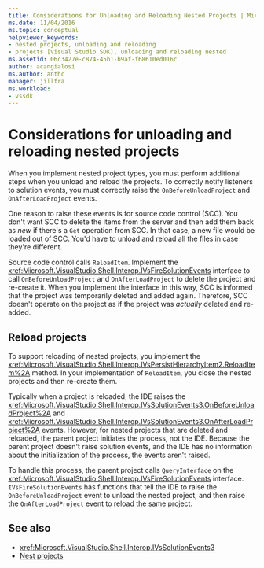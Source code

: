 ```yaml
---
title: Considerations for Unloading and Reloading Nested Projects | Microsoft Docs
ms.date: 11/04/2016
ms.topic: conceptual
helpviewer_keywords:
- nested projects, unloading and reloading
- projects [Visual Studio SDK], unloading and reloading nested
ms.assetid: 06c3427e-c874-45b1-b9af-f68610ed016c
author: acangialosi
ms.author: anthc
manager: jillfra
ms.workload:
- vssdk
---
```

# Considerations for unloading and reloading nested projects

When you implement nested project types, you must perform additional steps when you unload and reload the projects. To correctly notify listeners to solution events, you must correctly raise the `OnBeforeUnloadProject` and `OnAfterLoadProject` events.

One reason to raise these events is for source code control (SCC). You don't want SCC to delete the items from the server and then add them back as *new* if there's a `Get` operation from SCC. In that case, a new file would be loaded out of SCC. You'd have to unload and reload all the files in case they're different.

Source code control calls `ReloadItem`. Implement the <xref:Microsoft.VisualStudio.Shell.Interop.IVsFireSolutionEvents> interface to call `OnBeforeUnloadProject` and `OnAfterLoadProject` to delete the project and re-create it. When you implement the interface in this way, SCC is informed that the project was temporarily deleted and added again. Therefore, SCC doesn't operate on the project as if the project was *actually* deleted and re-added.

## Reload projects

To support reloading of nested projects, you implement the <xref:Microsoft.VisualStudio.Shell.Interop.IVsPersistHierarchyItem2.ReloadItem%2A> method. In your implementation of `ReloadItem`, you close the nested projects and then re-create them.

Typically when a project is reloaded, the IDE raises the <xref:Microsoft.VisualStudio.Shell.Interop.IVsSolutionEvents3.OnBeforeUnloadProject%2A> and <xref:Microsoft.VisualStudio.Shell.Interop.IVsSolutionEvents3.OnAfterLoadProject%2A> events. However, for nested projects that are deleted and reloaded, the parent project initiates the process, not the IDE. Because the parent project doesn't raise solution events, and the IDE has no information about the initialization of the process, the events aren't raised.

To handle this process, the parent project calls `QueryInterface` on the <xref:Microsoft.VisualStudio.Shell.Interop.IVsFireSolutionEvents> interface. `IVsFireSolutionEvents` has functions that tell the IDE to raise the `OnBeforeUnloadProject` event to unload the nested project, and then raise the `OnAfterLoadProject` event to reload the same project.

## See also

- <xref:Microsoft.VisualStudio.Shell.Interop.IVsSolutionEvents3>
- [Nest projects](../../extensibility/internals/nesting-projects.md)
